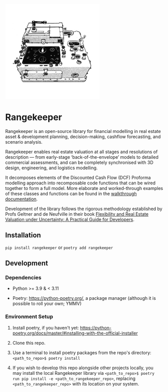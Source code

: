<img src="https://github.com/daniel-fink/rangekeeper/blob/v0.2.0/walkthrough/resources/rangekeeper.jpg?raw=true" width="300">

# Rangekeeper
Rangekeeper is an open-source library for financial modelling in real estate 
asset & development planning, decision-making, cashflow forecasting, and 
scenario analysis.

Rangekeeper enables real estate valuation at all stages and resolutions of 
description — from early-stage ‘back-of-the-envelope’ models to detailed 
commercial assessments, and can be completely synchronised with 3D design, 
engineering, and logistics modelling.

It decomposes elements of the Discounted Cash Flow (DCF) Proforma modelling 
approach into recomposable code functions that can be wired together to form a 
full model. More elaborate and worked-through examples of these classes and 
functions can be found in the [walkthrough documentation](https://daniel-fink.github.io/rangekeeper/).

Development of the library follows the rigorous methodology established by 
Profs Geltner and de Neufville in their book [Flexibility and Real Estate Valuation under Uncertainty: A Practical Guide for Developers](https://doi.org/10.1002/9781119106470).


## Installation
`pip install rangekeeper` or `poetry add rangekeeper`


## Development

### Dependencies

- Python >= 3.9 & < 3.11

- Poetry: <https://python-poetry.org/>, a package manager (although it is 
possible to roll your own; YMMV)

### Environment Setup

1. Install poetry, if you haven't yet: <https://python-poetry.org/docs/master/#installing-with-the-official-installer>

2. Clone this repo.

3. Use a terminal to install poetry packages from the repo's directory: `<path_to_repo>$ poetry install`

4. If you wish to develop this repo alongside other projects locally, you may 
install the local Rangekeeper library via `<path_to_repo>$ poetry run pip install -e <path_to_rangekeeper_repo>`,
replacing `<path_to_rangekeeper_repo>` with its location on your system.
